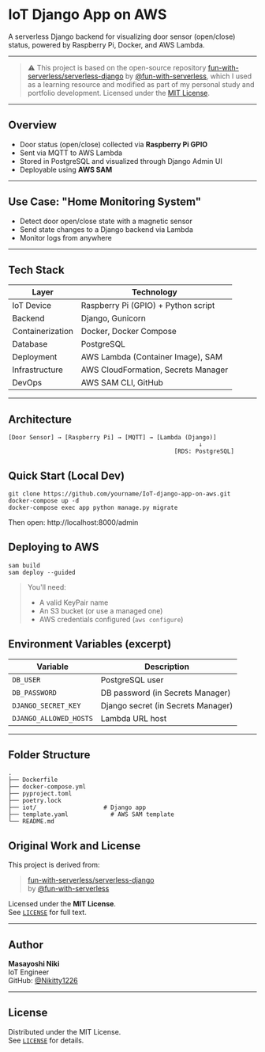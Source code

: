 # IoT Django App on AWS

A serverless Django backend for visualizing door sensor (open/close) status, powered by Raspberry Pi, Docker, and AWS Lambda.  

---

> ⚠️ This project is based on the open-source repository [fun-with-serverless/serverless-django](https://github.com/fun-with-serverless/serverless-django) by [@fun-with-serverless](https://github.com/fun-with-serverless), which I used as a learning resource and modified as part of my personal study and portfolio development.
> Licensed under the [MIT License](LICENSE).

---

## Overview

- Door status (open/close) collected via **Raspberry Pi GPIO**
- Sent via MQTT to AWS Lambda
- Stored in PostgreSQL and visualized through Django Admin UI
- Deployable using **AWS SAM**

---

## Use Case: "Home Monitoring System"

- Detect door open/close state with a magnetic sensor
- Send state changes to a Django backend via Lambda
- Monitor logs from anywhere
---

## Tech Stack

| Layer             | Technology                              |
|------------------|------------------------------------------|
| IoT Device       | Raspberry Pi (GPIO) + Python script      |
| Backend          | Django, Gunicorn                         |
| Containerization | Docker, Docker Compose                   |
| Database         | PostgreSQL                               |
| Deployment       | AWS Lambda (Container Image), SAM        |
| Infrastructure   | AWS CloudFormation, Secrets Manager      |
| DevOps           | AWS SAM CLI, GitHub                      |

---

## Architecture

```text
[Door Sensor] → [Raspberry Pi] → [MQTT] → [Lambda (Django)]
                                                      ↓
                                               [RDS: PostgreSQL]

```

## Quick Start (Local Dev)
```
git clone https://github.com/yourname/IoT-django-app-on-aws.git
docker-compose up -d
docker-compose exec app python manage.py migrate
```
Then open:
http://localhost:8000/admin

## Deploying to AWS
```
sam build
sam deploy --guided
```
> You'll need:  
> - A valid KeyPair name  
> - An S3 bucket (or use a managed one)  
> - AWS credentials configured (`aws configure`)  

## Environment Variables (excerpt)

| Variable               | Description                        |
|------------------------|------------------------------------|
| `DB_USER`              | PostgreSQL user                    |
| `DB_PASSWORD`          | DB password (in Secrets Manager)   |
| `DJANGO_SECRET_KEY`    | Django secret (in Secrets Manager) |
| `DJANGO_ALLOWED_HOSTS` | Lambda URL host                    |

---

## Folder Structure

```text
.
├── Dockerfile
├── docker-compose.yml
├── pyproject.toml
├── poetry.lock
├── iot/                   # Django app
├── template.yaml            # AWS SAM template
└── README.md
```

## Original Work and License

This project is derived from:

> [fun-with-serverless/serverless-django](https://github.com/fun-with-serverless/serverless-django)  
> by [@fun-with-serverless](https://github.com/fun-with-serverless)

Licensed under the **MIT License**.  
See [`LICENSE`](LICENSE) for full text.

---

## Author

**Masayoshi Niki**  
IoT Engineer<br>
GitHub: [@Nikitty1226](https://github.com/Nikitty1226)

---

## License

Distributed under the MIT License.  
See [`LICENSE`](LICENSE) for details.